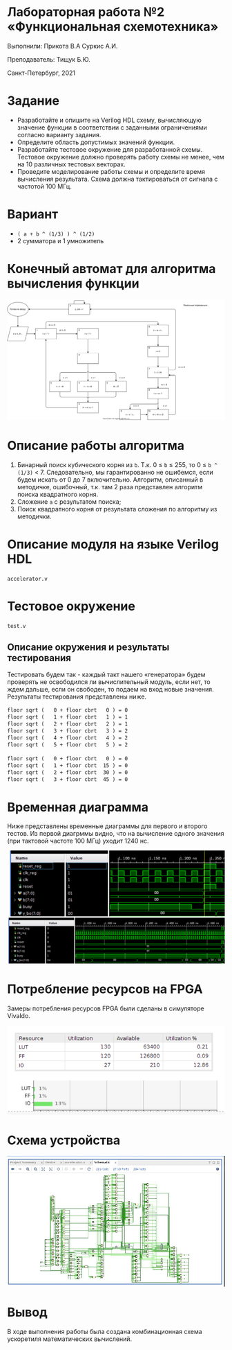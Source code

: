 # Лабораторная работа №2 &laquo;Функциональная схемотехника&raquo;

Выполнили: Прикота В.А Суркис А.И.

Преподаватель: Тищук Б.Ю.

Санкт-Петербург, 2021

Задание
=======

- Разработайте и опишите на Verilog HDL схему, вычисляющую значение функции в соответствии с заданными ограничениями согласно варианту задания.
- Определите область допустимых значений функции.
- Разработайте тестовое окружение для разработанной схемы. Тестовое окружение должно проверять работу схемы не менее, чем на 10 различных тестовых векторах.
- Проведите моделирование работы схемы и определите время вычисления результата. Схема должна тактироваться от сигнала с частотой 100 МГц.


Вариант
=======

<!-- - ![](https://i.imgur.com/6XIMEni.png) -->
- `( a + b ^ (1/3) ) ^ (1/2)`
- 2 сумматора и 1 умножитель

Конечный автомат для алгоритма вычисления функции
===================

![](./1.svg)

Описание работы алгоритма
===================

1. Бинарный поиск кубического корня из `b`. Т.к. 0 &leq; `b` &leq; 255, то 0 &leq; `b ^ (1/3)` < 7.
   Следовательно, мы гарантированно не ошибемся, если будем искать от 0 до 7 включительно.
   Алгоритм, описанный в методичке, ошибочный, т.к. там 2 раза представлен алгоритм поиска квадратного корня.
1. Сложение `a` с результатом поиска;
1. Поиск квадратного корня от результата сложения по алгоритму из методички.

Описание модуля на языке Verilog HDL
====================================
`accelerator.v`

Тестовое окружение
==================
`test.v`


Описание окружения и результаты тестирования
--------------------------------------------
Тестировать будем так - каждый такт нашего &laquo;генератора&raquo; будем проверять не освободился ли вычислительный модуль, если нет, то ждем дальше, если он свободен, то подаем на вход новые значения. Результаты тестирования представлены ниже.
```
floor sqrt (   0 + floor cbrt   0 ) = 0
floor sqrt (   1 + floor cbrt   1 ) = 1
floor sqrt (   2 + floor cbrt   2 ) = 1
floor sqrt (   3 + floor cbrt   3 ) = 2
floor sqrt (   4 + floor cbrt   4 ) = 2
floor sqrt (   5 + floor cbrt   5 ) = 2

floor sqrt (   0 + floor cbrt   0 ) = 0
floor sqrt (   1 + floor cbrt  15 ) = 0
floor sqrt (   2 + floor cbrt  30 ) = 0
floor sqrt (   3 + floor cbrt  45 ) = 0
```
<!-- ![](https://i.imgur.com/bk1GtV9.png)
![](https://i.imgur.com/o8FIqbI.png) -->

Временная диаграмма
===================
Ниже представлены временные диаграммы для первого и второго тестов. Из первой диагрммы видно, что на вычисление одного значения (при тактовой частоте 100 МГц) уходит 1240 нс.

![](./1.png)
![](./2.png)

Потребление ресурсов на FPGA
============================

Замеры потребления ресурсов FPGA были сделаны в симуляторе Vivaldo.

![](./3.png)

Схема устройства
========================

![](./scheme.png)

Вывод
=====

В ходе выполнения работы была создана комбинационная схема ускоретиля математических вычислений.
